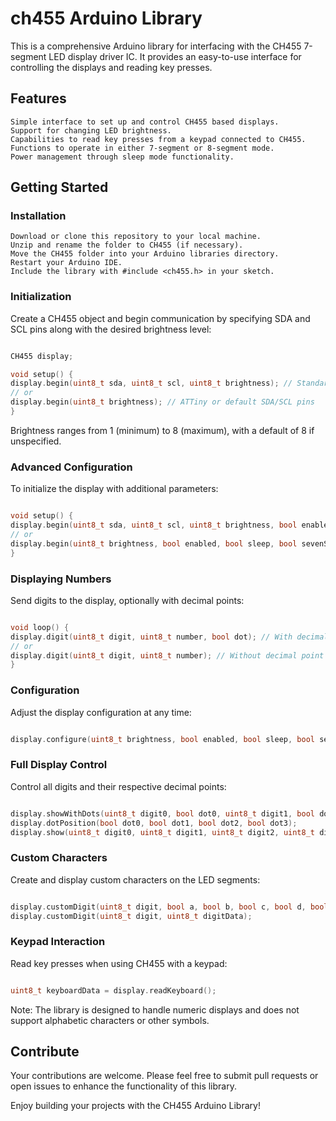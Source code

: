  # ch455 Arduino Library

This is a comprehensive Arduino library for interfacing with the CH455 7-segment LED display driver IC. It provides an easy-to-use interface for controlling the displays and reading key presses.
 ## Features

    Simple interface to set up and control CH455 based displays.
    Support for changing LED brightness.
    Capabilities to read key presses from a keypad connected to CH455.
    Functions to operate in either 7-segment or 8-segment mode.
    Power management through sleep mode functionality.

 ## Getting Started
 ### Installation

    Download or clone this repository to your local machine.
    Unzip and rename the folder to CH455 (if necessary).
    Move the CH455 folder into your Arduino libraries directory.
    Restart your Arduino IDE.
    Include the library with #include <ch455.h> in your sketch.

 ### Initialization

Create a CH455 object and begin communication by specifying SDA and SCL pins along with the desired brightness level:
 ```cpp 

CH455 display;

void setup() {
display.begin(uint8_t sda, uint8_t scl, uint8_t brightness); // Standard initialization with custom SDA/SCL
// or
display.begin(uint8_t brightness); // ATTiny or default SDA/SCL pins
}
 ``` 

Brightness ranges from 1 (minimum) to 8 (maximum), with a default of 8 if unspecified.
 ### Advanced Configuration

To initialize the display with additional parameters:
 ```cpp 

void setup() {
display.begin(uint8_t sda, uint8_t scl, uint8_t brightness, bool enabled, bool sleep, bool sevenSegment);
// or
display.begin(uint8_t brightness, bool enabled, bool sleep, bool sevenSegment);
}
 ``` 
 ### Displaying Numbers

Send digits to the display, optionally with decimal points:
 ```cpp 

void loop() {
display.digit(uint8_t digit, uint8_t number, bool dot); // With decimal point
// or
display.digit(uint8_t digit, uint8_t number); // Without decimal point
}
 ``` 
 ### Configuration

Adjust the display configuration at any time:
 ```cpp 

display.configure(uint8_t brightness, bool enabled, bool sleep, bool sevenSegment);
 ``` 
 ### Full Display Control

Control all digits and their respective decimal points:
 ```cpp 

display.showWithDots(uint8_t digit0, bool dot0, uint8_t digit1, bool dot1, uint8_t digit2, bool dot2, uint8_t digit3, bool dot3);
display.dotPosition(bool dot0, bool dot1, bool dot2, bool dot3);
display.show(uint8_t digit0, uint8_t digit1, uint8_t digit2, uint8_t digit3);
 ``` 
 ### Custom Characters

Create and display custom characters on the LED segments:
 ```cpp 

display.customDigit(uint8_t digit, bool a, bool b, bool c, bool d, bool e, bool f, bool g, bool dot);
display.customDigit(uint8_t digit, uint8_t digitData);
 ``` 
 ### Keypad Interaction

Read key presses when using CH455 with a keypad:
 ```cpp 

uint8_t keyboardData = display.readKeyboard();
 ``` 

Note: The library is designed to handle numeric displays and does not support alphabetic characters or other symbols.
 ## Contribute

Your contributions are welcome. Please feel free to submit pull requests or open issues to enhance the functionality of this library.

Enjoy building your projects with the CH455 Arduino Library!
